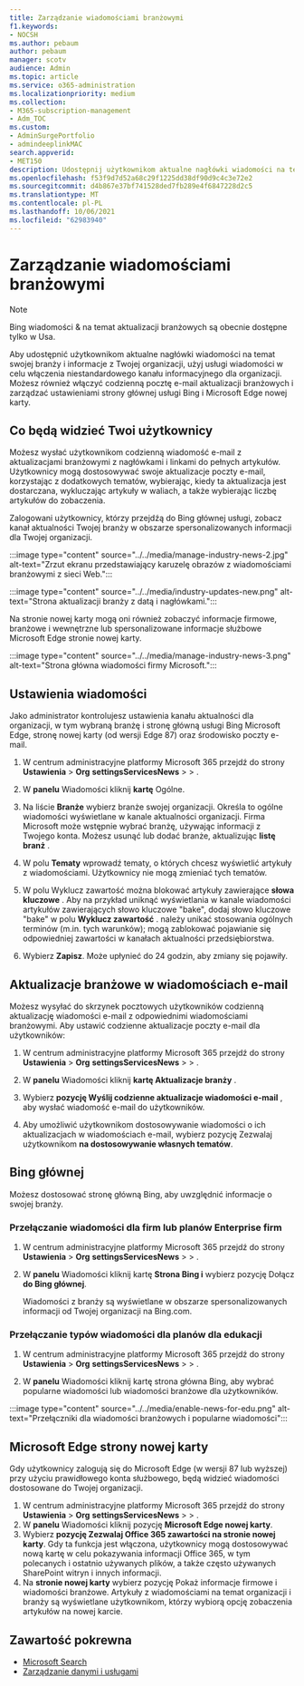 ```yaml
---
title: Zarządzanie wiadomościami branżowymi
f1.keywords:
- NOCSH
ms.author: pebaum
author: pebaum
manager: scotv
audience: Admin
ms.topic: article
ms.service: o365-administration
ms.localizationpriority: medium
ms.collection:
- M365-subscription-management
- Adm_TOC
ms.custom:
- AdminSurgePortfolio
- admindeeplinkMAC
search.appverid:
- MET150
description: Udostępnij użytkownikom aktualne nagłówki wiadomości na temat swojej branży i informacje z Twojej organizacji, użyj usługi wiadomości, aby włączyć niestandardowy kanał aktualności dla organizacji.
ms.openlocfilehash: f53f9d7d52a68c29f1225dd38df90d9c4c3e72e2
ms.sourcegitcommit: d4b867e37bf741528ded7fb289e4f6847228d2c5
ms.translationtype: MT
ms.contentlocale: pl-PL
ms.lasthandoff: 10/06/2021
ms.locfileid: "62983940"
---
```

# <a name="manage-industry-news"></a>Zarządzanie wiadomościami branżowymi

> [!NOTE] 
> Bing wiadomości & na temat aktualizacji branżowych są obecnie dostępne tylko w Usa.

Aby udostępnić użytkownikom aktualne nagłówki wiadomości na temat swojej branży i informacje z Twojej organizacji, użyj usługi wiadomości w celu włączenia niestandardowego kanału informacyjnego dla organizacji. Możesz również włączyć codzienną pocztę e-mail aktualizacji branżowych i zarządzać ustawieniami strony głównej usługi Bing i Microsoft Edge nowej karty.

## <a name="what-your-users-will-see"></a>Co będą widzieć Twoi użytkownicy

Możesz wysłać użytkownikom codzienną wiadomość e-mail z aktualizacjami branżowymi z nagłówkami i linkami do pełnych artykułów. Użytkownicy mogą dostosowywać swoje aktualizacje poczty e-mail, korzystając z dodatkowych tematów, wybierając, kiedy ta aktualizacja jest dostarczana, wykluczając artykuły w waliach, a także wybierając liczbę artykułów do zobaczenia.

Zalogowani użytkownicy, którzy przejdźą do Bing głównej usługi, zobacz kanał aktualności Twojej branży w obszarze spersonalizowanych informacji dla Twojej organizacji.

:::image type="content" source="../../media/manage-industry-news-2.jpg" alt-text="Zrzut ekranu przedstawiający karuzelę obrazów z wiadomościami branżowymi z sieci Web.":::

:::image type="content" source="../../media/industry-updates-new.png" alt-text="Strona aktualizacji branży z datą i nagłówkami.":::

Na stronie nowej karty mogą oni również zobaczyć informacje firmowe, branżowe i wewnętrzne lub spersonalizowane informacje służbowe Microsoft Edge stronie nowej karty.

:::image type="content" source="../../media/manage-industry-news-3.png" alt-text="Strona główna wiadomości firmy Microsoft.":::

## <a name="news-settings"></a>Ustawienia wiadomości

Jako administrator kontrolujesz ustawienia kanału aktualności dla organizacji, w tym wybraną branżę i stronę główną usługi Bing Microsoft Edge, stronę nowej karty (od wersji Edge 87) oraz środowisko poczty e-mail. 

1. W centrum administracyjne platformy Microsoft 365 przejdź do strony **Ustawienia** >  **Org** **settingsServicesNews** >  > .[](https://admin.microsoft.com/adminportal/home?#/Settings/Services/:/Settings/L1/BingNews)

1. W **panelu** Wiadomości kliknij **kartę** Ogólne.

1. Na liście **Branże** wybierz branże swojej organizacji. Określa to ogólne wiadomości wyświetlane w kanale aktualności organizacji. Firma Microsoft może wstępnie wybrać branżę, używając informacji z Twojego konta. Możesz usunąć lub dodać branże, aktualizując **listę branż** .

1. W polu **Tematy** wprowadź tematy, o których chcesz wyświetlić artykuły z wiadomościami. Użytkownicy nie mogą zmieniać tych tematów.

1. W polu Wyklucz zawartość można blokować artykuły zawierające **słowa kluczowe** . Aby na przykład uniknąć wyświetlania w kanale wiadomości artykułów zawierających słowo kluczowe "bake", dodaj słowo kluczowe "bake" w polu **Wyklucz zawartość** . należy unikać stosowania ogólnych terminów (m.in. tych warunków); mogą zablokować pojawianie się odpowiedniej zawartości w kanałach aktualności przedsiębiorstwa.

1. Wybierz **Zapisz**. Może upłynieć do 24 godzin, aby zmiany się pojawiły.

## <a name="industry-updates-in-email"></a>Aktualizacje branżowe w wiadomościach e-mail

Możesz wysyłać do skrzynek pocztowych użytkowników codzienną aktualizację wiadomości e-mail z odpowiednimi wiadomościami branżowymi. Aby ustawić codzienne aktualizacje poczty e-mail dla użytkowników:

1. W centrum administracyjne platformy Microsoft 365 przejdź do strony **Ustawienia** >  **Org** **settingsServicesNews** >  > .[](https://admin.microsoft.com/adminportal/home?#/Settings/Services/:/Settings/L1/BingNews) 

1. W **panelu** Wiadomości kliknij **kartę Aktualizacje branży** . 
1. Wybierz **pozycję Wyślij codzienne aktualizacje wiadomości e-mail** , aby wysłać wiadomość e-mail do użytkowników.
1. Aby umożliwić użytkownikom dostosowywanie wiadomości o ich aktualizacjach w wiadomościach e-mail, wybierz pozycję Zezwalaj użytkownikom **na dostosowywanie własnych tematów**.

## <a name="bing-homepage"></a>Bing głównej

Możesz dostosować stronę główną Bing, aby uwzględnić informacje o swojej branży.

### <a name="toggle-news-for-business-or-enterprise-plans"></a>Przełączanie wiadomości dla firm lub planów Enterprise firm

1. W centrum administracyjne platformy Microsoft 365 przejdź do strony **Ustawienia** >  **Org** **settingsServicesNews** >  > .[](https://admin.microsoft.com/adminportal/home?#/Settings/Services/:/Settings/L1/BingNews)

1. W **panelu** Wiadomości kliknij kartę **Strona Bing i** wybierz pozycję Dołącz **do Bing głównej**.

    Wiadomości z branży są wyświetlane w obszarze spersonalizowanych informacji od Twojej organizacji na Bing.com.

### <a name="toggle-news-types-for-education-plans"></a>Przełączanie typów wiadomości dla planów dla edukacji

1. W centrum administracyjne platformy Microsoft 365 przejdź do strony **Ustawienia** >  **Org** **settingsServicesNews** >  > .[](https://admin.microsoft.com/adminportal/home?#/Settings/Services/:/Settings/L1/BingNews)

1. W **panelu** Wiadomości kliknij kartę  strona główna Bing, aby wybrać popularne wiadomości lub wiadomości branżowe dla  użytkowników.

:::image type="content" source="../../media/enable-news-for-edu.png" alt-text="Przełączniki dla wiadomości branżowych i popularne wiadomości":::

## <a name="microsoft-edge-new-tab-page"></a>Microsoft Edge strony nowej karty

Gdy użytkownicy zalogują się do Microsoft Edge (w wersji 87 lub wyższej) przy użyciu prawidłowego konta służbowego, będą widzieć wiadomości dostosowane do Twojej organizacji.

1. W centrum administracyjne platformy Microsoft 365 przejdź do strony **Ustawienia** >  **Org** **settingsServicesNews** >  > .[](https://admin.microsoft.com/adminportal/home?#/Settings/Services/:/Settings/L1/BingNews)
2. W **panelu** Wiadomości kliknij pozycję **Microsoft Edge nowej karty**.
3. Wybierz **pozycję Zezwalaj Office 365 zawartości na stronie nowej karty**. Gdy ta funkcja jest włączona, użytkownicy mogą dostosowywać nową kartę w celu pokazywania informacji Office 365, w tym polecanych i ostatnio używanych plików, a także często używanych SharePoint witryn i innych informacji.
4. Na **stronie nowej karty** wybierz pozycję Pokaż informacje firmowe i wiadomości branżowe. Artykuły z wiadomościami na temat organizacji i branży są wyświetlane użytkownikom, którzy wybiorą opcję zobaczenia artykułów na nowej karcie.

## <a name="related-content"></a>Zawartość pokrewna

- [Microsoft Search](/microsoftsearch/)
- [Zarządzanie danymi i usługami](/admin)